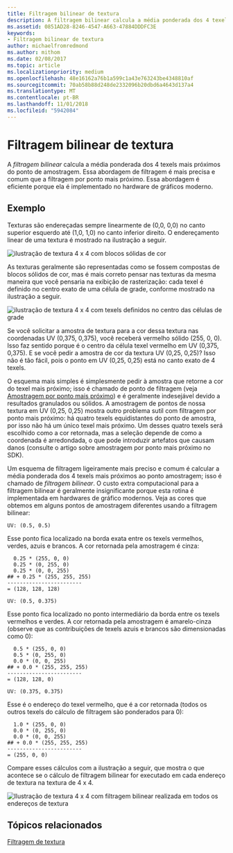```yaml
---
title: Filtragem bilinear de textura
description: A filtragem bilinear calcula a média ponderada dos 4 texels mais próximos do ponto de amostragem.
ms.assetid: 0851AD28-8246-4547-A663-47884DDDFC3E
keywords:
- Filtragem bilinear de textura
author: michaelfromredmond
ms.author: mithom
ms.date: 02/08/2017
ms.topic: article
ms.localizationpriority: medium
ms.openlocfilehash: 48e16162a76b1a599c1a43e763243be4348810af
ms.sourcegitcommit: 70ab58b88d248de2332096b20dbd6a4643d137a4
ms.translationtype: MT
ms.contentlocale: pt-BR
ms.lasthandoff: 11/01/2018
ms.locfileid: "5942084"
---
```

# <a name="bilinear-texture-filtering"></a>Filtragem bilinear de textura


A *filtragem bilinear* calcula a média ponderada dos 4 texels mais próximos do ponto de amostragem. Essa abordagem de filtragem é mais precisa e comum que a filtragem por ponto mais próximo. Essa abordagem é eficiente porque ela é implementado no hardware de gráficos moderno.


## <a name="span-idexamplespanspan-idexamplespanspan-idexamplespanexample"></a><span id="Example"></span><span id="example"></span><span id="EXAMPLE"></span>Exemplo


Texturas são endereçadas sempre linearmente de (0,0, 0,0) no canto superior esquerdo até (1,0, 1,0) no canto inferior direito. O endereçamento linear de uma textura é mostrado na ilustração a seguir.

![ilustração de textura 4 x 4 com blocos sólidas de cor](images/bilinear-fig7a.png)

As texturas geralmente são representadas como se fossem compostas de blocos sólidos de cor, mas é mais correto pensar nas texturas da mesma maneira que você pensaria na exibição de rasterização: cada texel é definido no centro exato de uma célula de grade, conforme mostrado na ilustração a seguir.

![ilustração de textura 4 x 4 com texels definidos no centro das células de grade](images/bilinear-fig7b.png)

Se você solicitar a amostra de textura para a cor dessa textura nas coordenadas UV (0,375, 0,375), você receberá vermelho sólido (255, 0, 0). Isso faz sentido porque é o centro da célula texel vermelho em UV (0,375, 0,375). E se você pedir a amostra de cor da textura UV (0,25, 0,25)? Isso não é tão fácil, pois o ponto em UV (0,25, 0,25) está no canto exato de 4 texels.

O esquema mais simples é simplesmente pedir à amostra que retorne a cor do texel mais próximo; isso é chamado de ponto de filtragem (veja [Amostragem por ponto mais próximo](nearest-point-sampling.md)) e é geralmente indesejável devido a resultados granulados ou sólidos. A amostragem de pontos de nossa textura em UV (0,25, 0,25) mostra outro problema sutil com filtragem por ponto mais próximo: há quatro texels equidistantes do ponto de amostra, por isso não há um único texel mais próximo. Um desses quatro texels será escolhido como a cor retornada, mas a seleção depende de como a coordenada é arredondada, o que pode introduzir artefatos que causam danos (consulte o artigo sobre amostragem por ponto mais próximo no SDK).

Um esquema de filtragem ligeiramente mais preciso e comum é calcular a média ponderada dos 4 texels mais próximos ao ponto amostragem; isso é chamado de *filtragem bilinear*. O custo extra computacional para a filtragem bilinear é geralmente insignificante porque esta rotina é implementada em hardwares de gráfico modernos. Veja as cores que obtemos em alguns pontos de amostragem diferentes usando a filtragem bilinear:

```
UV: (0.5, 0.5)
```

Esse ponto fica localizado na borda exata entre os texels vermelhos, verdes, azuis e brancos. A cor retornada pela amostragem é cinza:

```
  0.25 * (255, 0, 0)
  0.25 * (0, 255, 0) 
  0.25 * (0, 0, 255) 
## + 0.25 * (255, 255, 255) 
------------------------
= (128, 128, 128)
```

```
UV: (0.5, 0.375)
```

Esse ponto fica localizado no ponto intermediário da borda entre os texels vermelhos e verdes. A cor retornada pela amostragem é amarelo-cinza (observe que as contribuições de texels azuis e brancos são dimensionadas como 0):

```
  0.5 * (255, 0, 0)
  0.5 * (0, 255, 0) 
  0.0 * (0, 0, 255) 
## + 0.0 * (255, 255, 255) 
------------------------
= (128, 128, 0)
```

```
UV: (0.375, 0.375)
```

Esse é o endereço do texel vermelho, que é a cor retornada (todos os outros texels do cálculo de filtragem são ponderados para 0):

```
  1.0 * (255, 0, 0)
  0.0 * (0, 255, 0) 
  0.0 * (0, 0, 255) 
## + 0.0 * (255, 255, 255) 
------------------------
= (255, 0, 0)
```

Compare esses cálculos com a ilustração a seguir, que mostra o que acontece se o cálculo de filtragem bilinear for executado em cada endereço de textura na textura de 4 x 4.

![Ilustração de textura 4 x 4 com filtragem bilinear realizada em todos os endereços de textura](images/bilinear-fig7c.jpg)

## <a name="span-idrelated-topicsspanrelated-topics"></a><span id="related-topics"></span>Tópicos relacionados


[Filtragem de textura](texture-filtering.md)

 

 




